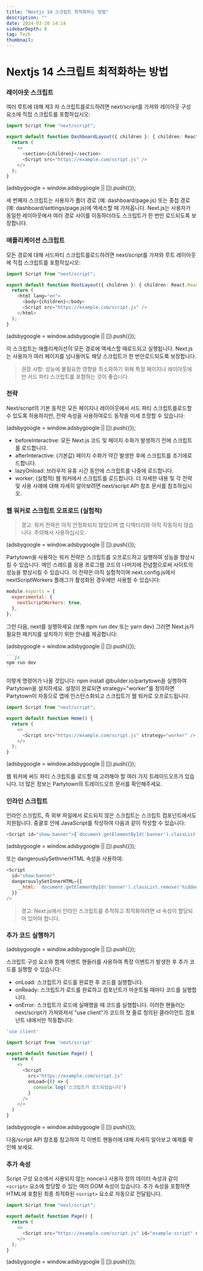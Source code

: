 ```yaml
---
title: "Nextjs 14 스크립트 최적화하는 방법"
description: ""
date: 2024-03-20 14:14
sidebarDepth: 0
tag: Tech
thumbnail:
---
```


# Nextjs 14 스크립트 최적화하는 방법

### 레이아웃 스크립트

여러 루트에 대해 제3 자 스크립트를로드하려면 next/script를 가져와 레이아웃 구성 요소에 직접 스크립트를 포함하십시오:

```typescript
import Script from "next/script";

export default function DashboardLayout({ children }: { children: React.ReactNode }) {
  return (
    <>
      <section>{children}</section>
      <Script src="https://example.com/script.js" />
    </>
  );
}
```

<!-- ui-log 수평형 -->

<ins class="adsbygoogle"
      style="display:block"
      data-ad-client="ca-pub-4877378276818686"
      data-ad-slot="9743150776"
      data-ad-format="auto"
      data-full-width-responsive="true"></ins>
<component is="script">
(adsbygoogle = window.adsbygoogle || []).push({});
</component>

세 번째자 스크립트는 사용자가 폴더 경로 (예: dashboard/page.js) 또는 중첩 경로 (예: dashboard/settings/page.js)에 액세스할 때 가져옵니다. Next.js는 사용자가 동일한 레이아웃에서 여러 경로 사이를 이동하더라도 스크립트가 한 번만 로드되도록 보장합니다.

### 애플리케이션 스크립트

모든 경로에 대해 서드파티 스크립트를로드하려면 next/script를 가져와 루트 레이아웃에 직접 스크립트를 포함하십시오:

```typescript
import Script from "next/script";

export default function RootLayout({ children }: { children: React.ReactNode }) {
  return (
    <html lang="en">
      <body>{children}</body>
      <Script src="https://example.com/script.js" />
    </html>
  );
}
```

<!-- ui-log 수평형 -->

<ins class="adsbygoogle"
      style="display:block"
      data-ad-client="ca-pub-4877378276818686"
      data-ad-slot="9743150776"
      data-ad-format="auto"
      data-full-width-responsive="true"></ins>
<component is="script">
(adsbygoogle = window.adsbygoogle || []).push({});
</component>

이 스크립트는 애플리케이션의 모든 경로에 액세스할 때로드되고 실행됩니다. Next.js는 사용자가 여러 페이지를 넘나들어도 해당 스크립트가 한 번만로드되도록 보장합니다.

> 권장 사항: 성능에 불필요한 영향을 최소화하기 위해 특정 페이지나 레이아웃에만 서드 파티 스크립트를 포함하는 것이 좋습니다.

### 전략

Next/script의 기본 동작은 모든 페이지나 레이아웃에서 서드 파티 스크립트를로드할 수 있도록 허용하지만, 전략 속성을 사용하여로드 동작을 미세 조정할 수 있습니다:

<!-- ui-log 수평형 -->

<ins class="adsbygoogle"
      style="display:block"
      data-ad-client="ca-pub-4877378276818686"
      data-ad-slot="9743150776"
      data-ad-format="auto"
      data-full-width-responsive="true"></ins>
<component is="script">
(adsbygoogle = window.adsbygoogle || []).push({});
</component>

- beforeInteractive: 모든 Next.js 코드 및 페이지 수화가 발생하기 전에 스크립트를 로드합니다.
- afterInteractive: (기본값) 페이지 수화가 약간 발생한 후에 스크립트를 조기에로드합니다.
- lazyOnload: 브라우저 유휴 시간 동안에 스크립트를 나중에 로드합니다.
- worker: (실험적) 웹 워커에서 스크립트를 로드합니다.
  더 자세한 내용 및 각 전략 및 사용 사례에 대해 자세히 알아보려면 next/script API 참조 문서를 참조하십시오.

### 웹 워커로 스크립트 오프로드 (실험적)

> 경고: 워커 전략은 아직 안정화되지 않았으며 앱 디렉터리와 아직 작동하지 않습니다. 주의해서 사용하십시오.

<!-- ui-log 수평형 -->

<ins class="adsbygoogle"
      style="display:block"
      data-ad-client="ca-pub-4877378276818686"
      data-ad-slot="9743150776"
      data-ad-format="auto"
      data-full-width-responsive="true"></ins>
<component is="script">
(adsbygoogle = window.adsbygoogle || []).push({});
</component>

Partytown을 사용하는 워커 전략은 스크립트를 오프로드하고 실행하여 성능을 향상시킬 수 있습니다. 메인 스레드를 응용 프로그램 코드의 나머지에 전념함으로써 사이트의 성능을 향상시킬 수 있습니다.
이 전략은 아직 실험적이며 next.config.js에서 nextScriptWorkers 플래그가 활성화된 경우에만 사용할 수 있습니다:

```js
module.exports = {
  experimental: {
    nextScriptWorkers: true,
  },
};
```

그런 다음, next를 실행하세요 (보통 npm run dev 또는 yarn dev) 그러면 Next.js가 필요한 패키지를 설치하기 위한 안내를 제공합니다:

<!-- ui-log 수평형 -->

<ins class="adsbygoogle"
      style="display:block"
      data-ad-client="ca-pub-4877378276818686"
      data-ad-slot="9743150776"
      data-ad-format="auto"
      data-full-width-responsive="true"></ins>
<component is="script">
(adsbygoogle = window.adsbygoogle || []).push({});
</component>

````markdown
```js
npm run dev
```
````

이렇게 명령어가 나올 것입니다: npm install @builder.io/partytown을 실행하여 Partytown을 설치하세요.
설정이 완료되면 strategy="worker"를 정의하면 Partytown이 자동으로 앱에 인스턴스화되고 스크립트가 웹 워커로 오프로드됩니다.

```typescript
import Script from "next/script";

export default function Home() {
  return (
    <>
      <Script src="https://example.com/script.js" strategy="worker" />
    </>
  );
}
```

<!-- ui-log 수평형 -->

<ins class="adsbygoogle"
      style="display:block"
      data-ad-client="ca-pub-4877378276818686"
      data-ad-slot="9743150776"
      data-ad-format="auto"
      data-full-width-responsive="true"></ins>
<component is="script">
(adsbygoogle = window.adsbygoogle || []).push({});
</component>

웹 워커에 써드 파티 스크립트를 로드할 때 고려해야 할 여러 가지 트레이드오프가 있습니다. 더 많은 정보는 Partytown의 트레이드오프 문서를 확인해주세요.

### 인라인 스크립트

인라인 스크립트, 즉 외부 파일에서 로드되지 않은 스크립트는 스크립트 컴포넌트에서도 지원됩니다. 중괄호 안에 JavaScript를 작성하여 다음과 같이 작성할 수 있습니다:

```js
<Script id="show-banner">{`document.getElementById('banner').classList.remove('hidden')`}</Script>
```

<!-- ui-log 수평형 -->

<ins class="adsbygoogle"
      style="display:block"
      data-ad-client="ca-pub-4877378276818686"
      data-ad-slot="9743150776"
      data-ad-format="auto"
      data-full-width-responsive="true"></ins>
<component is="script">
(adsbygoogle = window.adsbygoogle || []).push({});
</component>

또는 dangerouslySetInnerHTML 속성을 사용하여:

```js
<Script
  id="show-banner"
  dangerouslySetInnerHTML={{
    __html: `document.getElementById('banner').classList.remove('hidden')`,
  }}
/>
```

> 경고: Next.js에서 인라인 스크립트를 추적하고 최적화하려면 id 속성이 할당되어 있어야 합니다.

### 추가 코드 실행하기

<!-- ui-log 수평형 -->

<ins class="adsbygoogle"
      style="display:block"
      data-ad-client="ca-pub-4877378276818686"
      data-ad-slot="9743150776"
      data-ad-format="auto"
      data-full-width-responsive="true"></ins>
<component is="script">
(adsbygoogle = window.adsbygoogle || []).push({});
</component>

스크립트 구성 요소와 함께 이벤트 핸들러를 사용하여 특정 이벤트가 발생한 후 추가 코드를 실행할 수 있습니다:

- onLoad: 스크립트가 로드를 완료한 후 코드를 실행합니다.
- onReady: 스크립트가 로드를 완료하고 컴포넌트가 마운트될 때마다 코드를 실행합니다.
- onError: 스크립트가 로드에 실패했을 때 코드를 실행합니다.
  이러한 핸들러는 next/script가 가져와져서 "use client"가 코드의 첫 줄로 정의된 클라이언트 컴포넌트 내에서만 작동합니다:

```typescript
'use client'

import Script from 'next/script'

export default function Page() {
  return (
    <>
      <Script
        src="https://example.com/script.js"
        onLoad={() => {
          console.log('스크립트가 로드되었습니다')
        }
      />
    </>
  )
}
```

<!-- ui-log 수평형 -->

<ins class="adsbygoogle"
      style="display:block"
      data-ad-client="ca-pub-4877378276818686"
      data-ad-slot="9743150776"
      data-ad-format="auto"
      data-full-width-responsive="true"></ins>
<component is="script">
(adsbygoogle = window.adsbygoogle || []).push({});
</component>

다음/script API 참조를 참고하여 각 이벤트 핸들러에 대해 자세히 알아보고 예제를 확인해 보세요.

### 추가 속성

Script 구성 요소에서 사용되지 않는 nonce나 사용자 정의 데이터 속성과 같이 `<script>` 요소에 할당할 수 있는 여러 DOM 속성이 있습니다. 추가 속성을 포함하면 HTML에 포함된 최종 최적화된 `<script>` 요소로 자동으로 전달됩니다.

```typescript
import Script from "next/script";

export default function Page() {
  return (
    <>
      <Script src="https://example.com/script.js" id="example-script" nonce="XUENAJFW" data-test="script" />
    </>
  );
}
```

<!-- ui-log 수평형 -->

<ins class="adsbygoogle"
      style="display:block"
      data-ad-client="ca-pub-4877378276818686"
      data-ad-slot="9743150776"
      data-ad-format="auto"
      data-full-width-responsive="true"></ins>
<component is="script">
(adsbygoogle = window.adsbygoogle || []).push({});
</component>
